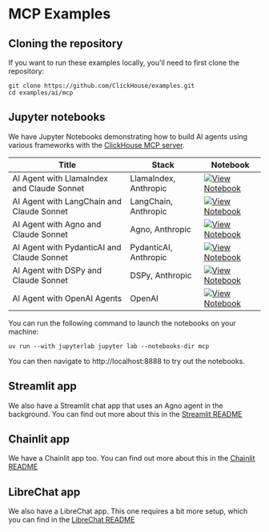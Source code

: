 # MCP Examples

## Cloning the repository

If you want to run these examples locally, you'll need to first clone the repository:

```
git clone https://github.com/ClickHouse/examples.git
cd examples/ai/mcp
```

## Jupyter notebooks

We have Jupyter Notebooks demonstrating how to build AI agents using various frameworks with the [ClickHouse MCP server](https://github.com/ClickHouse/mcp-clickhouse).

| Title | Stack | Notebook |
|-------|-------|----------|
| AI Agent with LlamaIndex and Claude Sonnet | LlamaIndex, Anthropic | [![View Notebook](https://img.shields.io/badge/view-notebook-orange?logo=jupyter)](https://github.com/clickhouse/examples/blob/main/ai/mcp/llamaindex/llamaindex.ipynb) |
| AI Agent with LangChain and Claude Sonnet | LangChain, Anthropic | [![View Notebook](https://img.shields.io/badge/view-notebook-orange?logo=jupyter)](https://github.com/clickhouse/examples/blob/main/ai/mcp/langchain/langchain.ipynb) |
| AI Agent with Agno and Claude Sonnet | Agno, Anthropic | [![View Notebook](https://img.shields.io/badge/view-notebook-orange?logo=jupyter)](https://github.com/clickhouse/examples/blob/main/ai/mcp/agno/agno.ipynb) |
| AI Agent with PydanticAI and Claude Sonnet | PydanticAI, Anthropic | [![View Notebook](https://img.shields.io/badge/view-notebook-orange?logo=jupyter)](https://github.com/clickhouse/examples/blob/main/ai/mcp/pydanticai/pydantic.ipynb) |
| AI Agent with DSPy and Claude Sonnet | DSPy, Anthropic | [![View Notebook](https://img.shields.io/badge/view-notebook-orange?logo=jupyter)](https://github.com/clickhouse/examples/blob/main/ai/mcp/dspy/dspy.ipynb) |
| AI Agent with OpenAI Agents | OpenAI | [![View Notebook](https://img.shields.io/badge/view-notebook-orange?logo=jupyter)](https://github.com/clickhouse/examples/blob/main/ai/mcp/openai-agents/openai-agents.ipynb) |

You can run the following command to launch the notebooks on your machine:

```
uv run --with jupyterlab jupyter lab --notebooks-dir mcp
```

You can then navigate to http://localhost:8888 to try out the notebooks.

## Streamlit app

We also have a Streamlit chat app that uses an Agno agent in the background.
You can find out more about this in the [Streamlit README](streamlit/README.md)


## Chainlit app

We have a Chainlit app too.
You can find out more about this in the [Chainlit README](chainlit/README.md)

## LibreChat app

We also have a LibreChat app.
This one requires a bit more setup, which you can find in the [LibreChat README](librechat/README.md)